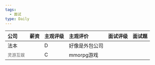 ```yaml
---
tags:
  - 面试
type: Daily
---
```


| 公司                                                                                                                                                                                                                                                                     | 薪资 | 主观评级 | 主观评价     | 面试评级 | 面试题 |
|:-----------------------------------------------------------------------------------------------------------------------------------------------------------------------------------------------------------------------------------------------------------------------|:---|:-----|:---------|:-----|:----|
| 法本                                                                                                                                                                                                                                                                     |    | D    | 好像是外包公司  |      |     |
| <span style="color: rgb(102, 102, 102); font-family: &quot;Helvetica Neue&quot;, Helvetica, Arial, &quot;PingFang SC&quot;, &quot;Hiragino Sans GB&quot;, &quot;Microsoft YaHei&quot;, sans-serif; font-size: 14px; background-color: rgb(255, 255, 255);">灵游互娱</span> |    | C    | mmorpg游戏 |      |     |  
